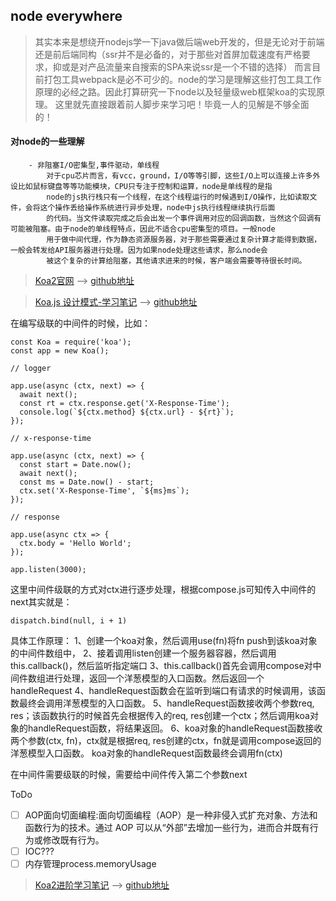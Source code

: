 ## node everywhere

> 其实本来是想绕开nodejs学一下java做后端web开发的，但是无论对于前端还是前后端同构（ssr并不是必备的，对于那些对首屏加载速度有严格要求，抑或是对产品流量来自搜索的SPA来说ssr是一个不错的选择）
而言目前打包工具webpack是必不可少的。node的学习是理解这些打包工具工作原理的必经之路。因此打算研究一下node以及轻量级web框架koa的实现原理。
这里就先直接跟着前人脚步来学习吧！毕竟一人的见解是不够全面的！

#### 对node的一些理解
        - 非阻塞I/O密集型,事件驱动，单线程
            对于cpu芯片而言，有vcc，ground，I/O等等引脚，这些I/O上可以连接上许多外设比如鼠标键盘等等功能模块，CPU只专注于控制和运算，node是单线程的是指
            node的js执行栈只有一个线程，在这个线程运行的时候遇到I/O操作，比如读取文件，会将这个操作丢给操作系统进行异步处理，node中js执行线程继续执行后面
            的代码。当文件读取完成之后会出发一个事件调用对应的回调函数，当然这个回调有可能被阻塞。由于node的单线程特点，因此不适合cpu密集型的项目。一般node
            用于做中间代理，作为静态资源服务器，对于那些需要通过复杂计算才能得到数据，一般会转发给API服务器进行处理。因为如果node处理这些请求，那么node会
            被这个复杂的计算给阻塞，其他请求进来的时候，客户端会需要等待很长时间。

> [Koa2官网](https://koa.bootcss.com/) ——> [github地址](https://github.com/koajs/koa)

> [Koa.js 设计模式-学习笔记](https://chenshenhai.github.io/koajs-design-note/) ——> [github地址](https://github.com/chenshenhai/koajs-design-note)

在编写级联的中间件的时候，比如：

    const Koa = require('koa');
    const app = new Koa();

    // logger

    app.use(async (ctx, next) => {
      await next();
      const rt = ctx.response.get('X-Response-Time');
      console.log(`${ctx.method} ${ctx.url} - ${rt}`);
    });

    // x-response-time

    app.use(async (ctx, next) => {
      const start = Date.now();
      await next();
      const ms = Date.now() - start;
      ctx.set('X-Response-Time', `${ms}ms`);
    });

    // response

    app.use(async ctx => {
      ctx.body = 'Hello World';
    });

    app.listen(3000);

这里中间件级联的方式对ctx进行逐步处理，根据compose.js可知传入中间件的next其实就是：

    dispatch.bind(null, i + 1)

具体工作原理：
1、创建一个koa对象，然后调用use(fn)将fn push到该koa对象的中间件数组中，
2、接着调用listen创建一个服务器容器，然后调用this.callback()，然后监听指定端口
3、this.callback()首先会调用compose对中间件数组进行处理，返回一个洋葱模型的入口函数。然后返回一个handleRequest
4、handleRequest函数会在监听到端口有请求的时候调用，该函数最终会调用洋葱模型的入口函数。
5、handleRequest函数接收两个参数req, res；该函数执行的时候首先会根据传入的req, res创建一个ctx；然后调用koa对象的handleRequest函数，将结果返回。
6、koa对象的handleRequest函数接收两个参数(ctx, fn)，ctx就是根据req, res创建的ctx，fn就是调用compose返回的洋葱模型入口函数。
   koa对象的handleRequest函数最终会调用fn(ctx)

在中间件需要级联的时候，需要给中间件传入第二个参数next


ToDo

- [ ] AOP面向切面编程:面向切面编程（AOP）是一种非侵入式扩充对象、方法和函数行为的技术。通过 AOP 可以从“外部”去增加一些行为，进而合并既有行为或修改既有行为。
- [ ] IOC???
- [ ] 内存管理process.memoryUsage

> [Koa2进阶学习笔记](https://chenshenhai.github.io/koa2-note/) ——> [github地址](https://github.com/chenshenhai/koa2-note)